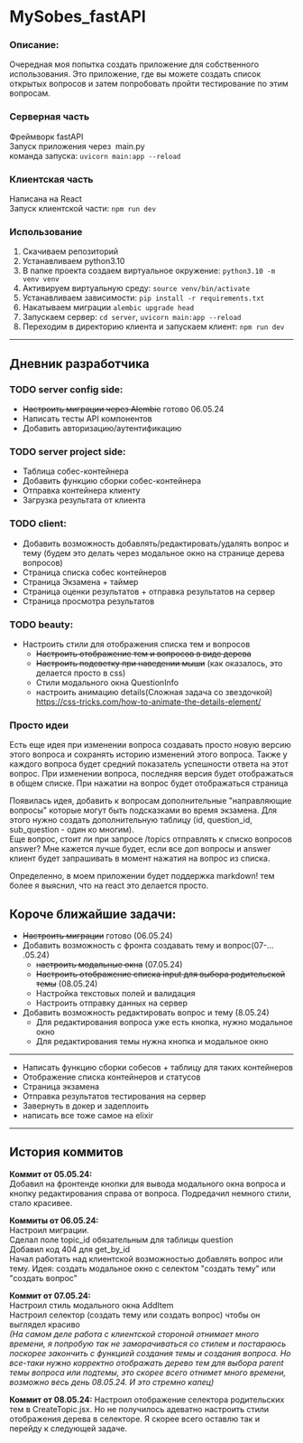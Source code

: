 # MySobes_fastAPI
### Описание:
Очередная моя попытка создать приложение для собственного использования. Это приложение, где вы можете создать список открытых вопросов и затем попробовать пройти тестирование по этим вопросам.

### Серверная часть
Фреймворк fastAPI  
Запуск приложения через  main.py  
команда запуска: `uvicorn main:app --reload`

### Клиентская часть
Написана на React  
Запуск клиентской части: `npm run dev`

### Использование
1. Скачиваем репозиторий
2. Устанавливаем python3.10
3. В папке проекта создаем виртуальное окружение: `python3.10 -m venv venv`
4. Активируем виртуальную среду: `source venv/bin/activate`
5. Устанавливаем зависимости: `pip install -r requirements.txt`
6. Накатываем миграции `alembic upgrade head`
7. Запускаем сервер: `cd server`, `uvicorn main:app --reload`
8. Переходим в директорию клиента и запускаем клиент: `npm run dev`

---

## Дневник разработчика
### TODO server сonfig side:
- ~~Настроить миграции через Alembic~~ готово 06.05.24
- Написать тесты API компонентов
- Добавить авторизацию/аутентификацию

### TODO server project side:
- Таблица собес-контейнера
- Добавить функцию сборки собес-контейнера
- Отправка контейнера клиенту
- Загрузка результата от клиента

### TODO client:
- Добавить возможность добавлять/редактировать/удалять вопрос и тему (будем это делать через модальное окно на странице дерева вопросов)
- Страница списка собес контейнеров
- Страница Экзамена + таймер
- Страница оценки результатов + отправка результатов на сервер
- Страница просмотра результатов

### TODO beauty:
- Настроить стили для отображения списка тем и вопросов
  - ~~Настроить отображение тем и вопросов в виде дерева~~
  - ~~Настроить подсветку при наведении мыши~~ (как оказалось, это делается просто в css)
  - Стили модального окна QuestionInfo
  - настроить анимацию details(Сложная задача со звездочкой) https://css-tricks.com/how-to-animate-the-details-element/

### Просто идеи
Есть еще идея при изменении вопроса создавать просто новую версию этого вопроса и сохранять историю изменений этого вопроса.
Также у каждого вопроса будет средний показатель успешности ответа на этот вопрос. При изменении вопроса, последняя версия будет отображаться в общем списке. При нажатии на вопрос будет отображаться страница

Появилась идея, добавить к вопросам дополнительные "направляющие вопросы" которые могут быть подсказками во время экзамена. Для этого нужно создать дополнительную таблицу (id, question_id, sub_question - один ко многим).  
Еще вопрос, стоит ли при запросе /topics отправлять к списко вопросов answer? Мне кажется лучше будет, если все доп вопросы и answer клиент будет запрашивать в момент нажатия на вопрос из списка.

Определенно, в моем приложении будет поддержка markdown! тем более я выяснил, что на react это делается просто.


## Короче ближайшие задачи:
- ~~Настроить миграции~~ готово (06.05.24)
- Добавить возможность с фронта создавать тему и вопрос(07-... .05.24)
  - ~~настроить модальные окна~~ (07.05.24)
  - ~~Настроить отображение списка input для выбора родительской темы~~ (08.05.24)
  - Настройка текстовых полей и валидация
  - Настроить отправку данных на сервер
- Добавить возможность редактировать вопрос и тему (8.05.24)
  - Для редактирования вопроса уже есть кнопка, нужно модальное окно
  - Для редактирования темы нужна кнопка и модальное окно
---
- Написать функцию сборки собесов + таблицу для таких контейнеров 
- Отображение списка контейнеров и статусов
- Страница экзамена
- Отправка результатов тестирования на сервер
- Завернуть в докер и задеплоить
- написать все тоже самое на elixir

---

## История коммитов
**Коммит от 05.05.24:**  
Добавил на фронтенде кнопки для вывода модального окна вопроса и кнопку редактирования справа от вопроса. Подредачил немного стили, стало красивее.

**Коммиты от 06.05.24:**  
Настроил миграции.  
Сделал поле topic_id обязательным для таблицы question  
Добавил код 404 для get_by_id  
Начал работать над клиентской возможностью добавлять вопрос или тему. Идея: создать модальное окно с селектом "создать тему" или "создать вопрос"

**Коммит от 07.05.24:**  
Настроил стиль модального окна AddItem  
Настроил селектор (создать тему или создать вопрос) чтобы он выглядел красиво  
_(На самом деле работа с клиентской стороной отнимает много времени, я попробую так не заморачиваться со стилем и постараюсь поскорее закончить с функцией создания темы и создания вопроса. Но все-таки нужно корректно отображать дерево тем для выбора parent темы вопроса или подтемы, это скорее всего отнимет много времени, возможно весь день 08.05.24. И это стремно капец)_

**Коммит от 08.05.24:**
Настроил отображение селектора родительских тем в CreateTopic.jsx. Но не получилось адеватно настроить стили отображения дерева в селекторе. Я скорее всего оставлю так и  перейду к следующей задаче.